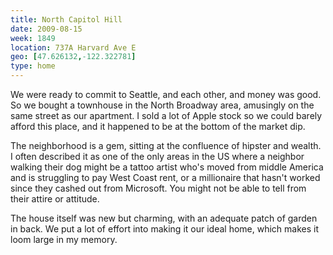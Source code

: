 ```yaml
---
title: North Capitol Hill
date: 2009-08-15
week: 1849
location: 737A Harvard Ave E
geo: [47.626132,-122.322781]
type: home
---
```


We were ready to commit to Seattle, and each other, and money was good. So we bought a townhouse in the North Broadway area, amusingly on the same street as our apartment. I sold a lot of Apple stock so we could barely afford this place, and it happened to be at the bottom of the market dip.

The neighborhood is a gem, sitting at the confluence of hipster and wealth. I often described it as one of the only areas in the US where a neighbor walking their dog might be a tattoo artist who's moved from middle America and is struggling to pay West Coast rent, or a millionaire that hasn't worked since they cashed out from Microsoft. You might not be able to tell from their attire or attitude.

The house itself was new but charming, with an adequate patch of garden in back. We put a lot of effort into making it our ideal home, which makes it loom large in my memory.
